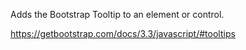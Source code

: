 Adds the Bootstrap Tooltip to an element or control.

<https://getbootstrap.com/docs/3.3/javascript/#tooltips>